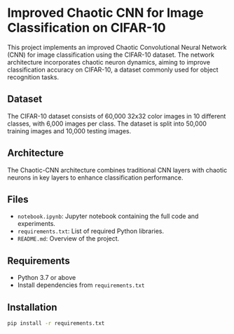 # Improved Chaotic CNN for Image Classification on CIFAR-10

This project implements an improved Chaotic Convolutional Neural Network (CNN) for image classification using the CIFAR-10 dataset. The network architecture incorporates chaotic neuron dynamics, aiming to improve classification accuracy on CIFAR-10, a dataset commonly used for object recognition tasks.

## Dataset
The CIFAR-10 dataset consists of 60,000 32x32 color images in 10 different classes, with 6,000 images per class. The dataset is split into 50,000 training images and 10,000 testing images.

## Architecture
The Chaotic-CNN architecture combines traditional CNN layers with chaotic neurons in key layers to enhance classification performance.

## Files
- `notebook.ipynb`: Jupyter notebook containing the full code and experiments.
- `requirements.txt`: List of required Python libraries.
- `README.md`: Overview of the project.

## Requirements
- Python 3.7 or above
- Install dependencies from `requirements.txt`

## Installation
```bash
pip install -r requirements.txt
